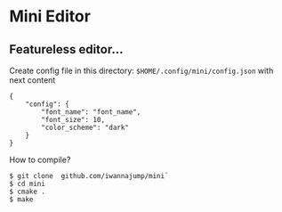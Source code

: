 # Mini Editor

## Featureless editor...

Create config file in this directory:
`$HOME/.config/mini/config.json`
with next content 
```
{
	"config": {
		"font_name": "font_name",
		"font_size": 10,
		"color_scheme": "dark"
	}
}
```

How to compile?

```
$ git clone  github.com/iwannajump/mini`
$ cd mini
$ cmake .
$ make
```
